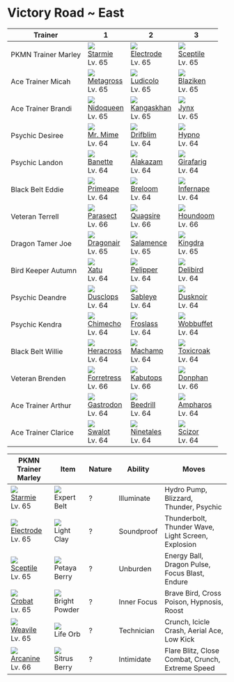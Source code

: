 # Victory Road ~ East

Trainer             | 1                                    | 2                                    | 3                                    
---                 | ---                                  | ---                                  | ---                                  
PKMN Trainer Marley | ![][121]<br> [Starmie]<br> Lv. 65    | ![][101]<br> [Electrode]<br> Lv. 65  | ![][254]<br> [Sceptile]<br> Lv. 65   | ![][169]<br> [Crobat]<br> Lv. 65     | ![][461]<br> [Weavile]<br> Lv. 65    | ![][059]<br> [Arcanine]<br> Lv. 66   
Ace Trainer Micah   | ![][376]<br> [Metagross]<br> Lv. 65  | ![][272]<br> [Ludicolo]<br> Lv. 65   | ![][257]<br> [Blaziken]<br> Lv. 65   
Ace Trainer Brandi  | ![][031]<br> [Nidoqueen]<br> Lv. 65  | ![][115]<br> [Kangaskhan]<br> Lv. 65 | ![][124]<br> [Jynx]<br> Lv. 65       
Psychic Desiree     | ![][122]<br> [Mr. Mime]<br> Lv. 64   | ![][426]<br> [Drifblim]<br> Lv. 64   | ![][097]<br> [Hypno]<br> Lv. 64      
Psychic Landon      | ![][354]<br> [Banette]<br> Lv. 64    | ![][065]<br> [Alakazam]<br> Lv. 64   | ![][203]<br> [Girafarig]<br> Lv. 64  
Black Belt Eddie    | ![][057]<br> [Primeape]<br> Lv. 64   | ![][286]<br> [Breloom]<br> Lv. 64    | ![][392]<br> [Infernape]<br> Lv. 64  
Veteran Terrell     | ![][047]<br> [Parasect]<br> Lv. 66   | ![][195]<br> [Quagsire]<br> Lv. 66   | ![][229]<br> [Houndoom]<br> Lv. 66   
Dragon Tamer Joe    | ![][148]<br> [Dragonair]<br> Lv. 65  | ![][373]<br> [Salamence]<br> Lv. 65  | ![][230]<br> [Kingdra]<br> Lv. 65    
Bird Keeper Autumn  | ![][178]<br> [Xatu]<br> Lv. 64       | ![][279]<br> [Pelipper]<br> Lv. 64   | ![][225]<br> [Delibird]<br> Lv. 64   
Psychic Deandre     | ![][356]<br> [Dusclops]<br> Lv. 64   | ![][302]<br> [Sableye]<br> Lv. 64    | ![][477]<br> [Dusknoir]<br> Lv. 64   
Psychic Kendra      | ![][358]<br> [Chimecho]<br> Lv. 64   | ![][478]<br> [Froslass]<br> Lv. 64   | ![][202]<br> [Wobbuffet]<br> Lv. 64  
Black Belt Willie   | ![][214]<br> [Heracross]<br> Lv. 64  | ![][068]<br> [Machamp]<br> Lv. 64    | ![][454]<br> [Toxicroak]<br> Lv. 64  
Veteran Brenden     | ![][205]<br> [Forretress]<br> Lv. 66 | ![][141]<br> [Kabutops]<br> Lv. 66   | ![][232]<br> [Donphan]<br> Lv. 66    
Ace Trainer Arthur  | ![][423]<br> [Gastrodon]<br> Lv. 64  | ![][015]<br> [Beedrill]<br> Lv. 64   | ![][181]<br> [Ampharos]<br> Lv. 64   
Ace Trainer Clarice | ![][317]<br> [Swalot]<br> Lv. 64     | ![][038]<br> [Ninetales]<br> Lv. 64  | ![][212]<br> [Scizor]<br> Lv. 64     

PKMN Trainer Marley                 | Item                                 | Nature | Ability     | Moves                                             
---                                 | ---                                  | --- | ---         | ---                                               
![][121]<br> [Starmie]<br> Lv. 65   | ![][expert-belt]<br> Expert Belt     | ? | Illuminate  | Hydro Pump, Blizzard, Thunder, Psychic            
![][101]<br> [Electrode]<br> Lv. 65 | ![][light-clay]<br> Light Clay       | ? | Soundproof  | Thunderbolt, Thunder Wave, Light Screen, Explosion
![][254]<br> [Sceptile]<br> Lv. 65  | ![][petaya-berry]<br> Petaya Berry   | ? | Unburden    | Energy Ball, Dragon Pulse, Focus Blast, Endure    
![][169]<br> [Crobat]<br> Lv. 65    | ![][bright-powder]<br> Bright Powder | ? | Inner Focus | Brave Bird, Cross Poison, Hypnosis, Roost         
![][461]<br> [Weavile]<br> Lv. 65   | ![][life-orb]<br> Life Orb           | ? | Technician  | Crunch, Icicle Crash, Aerial Ace, Low Kick        
![][059]<br> [Arcanine]<br> Lv. 66  | ![][sitrus-berry]<br> Sitrus Berry   | ? | Intimidate  | Flare Blitz, Close Combat, Crunch, Extreme Speed  



[Beedrill]: ../../pokemon_changes/015/
[Nidoqueen]: ../../pokemon_changes/031/
[Ninetales]: ../../pokemon_changes/038/
[Parasect]: ../../pokemon_changes/047/
[Primeape]: ../../pokemon_changes/057/
[Arcanine]: ../../pokemon_changes/059/
[Alakazam]: ../../pokemon_changes/065/
[Machamp]: ../../pokemon_changes/068/
[Hypno]: ../../pokemon_changes/097/
[Electrode]: ../../pokemon_changes/101/
[Kangaskhan]: ../../pokemon_changes/115/
[Starmie]: ../../pokemon_changes/121/
[Mr. Mime]: ../../pokemon_changes/122/
[Jynx]: ../../pokemon_changes/124/
[Kabutops]: ../../pokemon_changes/141/
[Dragonair]: ../../pokemon_changes/148/
[Crobat]: ../../pokemon_changes/169/
[Xatu]: ../../pokemon_changes/178/
[Ampharos]: ../../pokemon_changes/181/
[Quagsire]: ../../pokemon_changes/195/
[Wobbuffet]: ../../pokemon_changes/202/
[Girafarig]: ../../pokemon_changes/203/
[Forretress]: ../../pokemon_changes/205/
[Scizor]: ../../pokemon_changes/212/
[Heracross]: ../../pokemon_changes/214/
[Delibird]: ../../pokemon_changes/225/
[Houndoom]: ../../pokemon_changes/229/
[Kingdra]: ../../pokemon_changes/230/
[Donphan]: ../../pokemon_changes/232/
[Sceptile]: ../../pokemon_changes/254/
[Blaziken]: ../../pokemon_changes/257/
[Ludicolo]: ../../pokemon_changes/272/
[Pelipper]: ../../pokemon_changes/279/
[Breloom]: ../../pokemon_changes/286/
[Sableye]: ../../pokemon_changes/302/
[Swalot]: ../../pokemon_changes/317/
[Banette]: ../../pokemon_changes/354/
[Dusclops]: ../../pokemon_changes/356/
[Chimecho]: ../../pokemon_changes/358/
[Salamence]: ../../pokemon_changes/373/
[Metagross]: ../../pokemon_changes/376/
[Infernape]: ../../pokemon_changes/392/
[Gastrodon]: ../../pokemon_changes/423/
[Drifblim]: ../../pokemon_changes/426/
[Toxicroak]: ../../pokemon_changes/454/
[Weavile]: ../../pokemon_changes/461/
[Dusknoir]: ../../pokemon_changes/477/
[Froslass]: ../../pokemon_changes/478/
[bright-powder]: ../img/items/bright-powder.png
[expert-belt]: ../img/items/expert-belt.png
[life-orb]: ../img/items/life-orb.png
[light-clay]: ../img/items/light-clay.png
[petaya-berry]: ../img/items/petaya-berry.png
[sitrus-berry]: ../img/items/sitrus-berry.png
[015]: ../img/pokemon/015.png
[031]: ../img/pokemon/031.png
[038]: ../img/pokemon/038.png
[047]: ../img/pokemon/047.png
[057]: ../img/pokemon/057.png
[059]: ../img/pokemon/059.png
[065]: ../img/pokemon/065.png
[068]: ../img/pokemon/068.png
[097]: ../img/pokemon/097.png
[101]: ../img/pokemon/101.png
[115]: ../img/pokemon/115.png
[121]: ../img/pokemon/121.png
[122]: ../img/pokemon/122.png
[124]: ../img/pokemon/124.png
[141]: ../img/pokemon/141.png
[148]: ../img/pokemon/148.png
[169]: ../img/pokemon/169.png
[178]: ../img/pokemon/178.png
[181]: ../img/pokemon/181.png
[195]: ../img/pokemon/195.png
[202]: ../img/pokemon/202.png
[203]: ../img/pokemon/203.png
[205]: ../img/pokemon/205.png
[212]: ../img/pokemon/212.png
[214]: ../img/pokemon/214.png
[225]: ../img/pokemon/225.png
[229]: ../img/pokemon/229.png
[230]: ../img/pokemon/230.png
[232]: ../img/pokemon/232.png
[254]: ../img/pokemon/254.png
[257]: ../img/pokemon/257.png
[272]: ../img/pokemon/272.png
[279]: ../img/pokemon/279.png
[286]: ../img/pokemon/286.png
[302]: ../img/pokemon/302.png
[317]: ../img/pokemon/317.png
[354]: ../img/pokemon/354.png
[356]: ../img/pokemon/356.png
[358]: ../img/pokemon/358.png
[373]: ../img/pokemon/373.png
[376]: ../img/pokemon/376.png
[392]: ../img/pokemon/392.png
[423]: ../img/pokemon/423.png
[426]: ../img/pokemon/426.png
[454]: ../img/pokemon/454.png
[461]: ../img/pokemon/461.png
[477]: ../img/pokemon/477.png
[478]: ../img/pokemon/478.png

